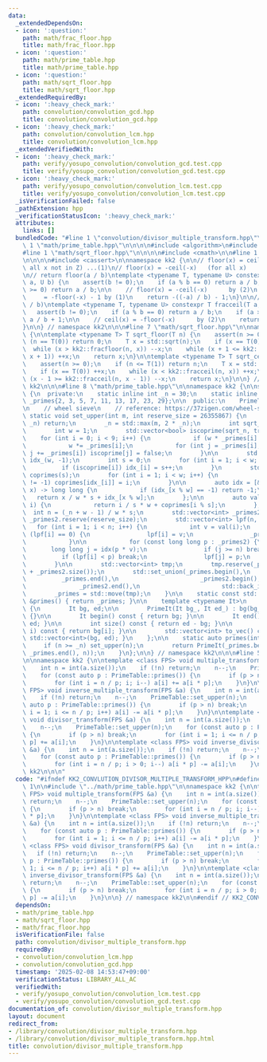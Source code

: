 ```yaml
---
data:
  _extendedDependsOn:
  - icon: ':question:'
    path: math/frac_floor.hpp
    title: math/frac_floor.hpp
  - icon: ':question:'
    path: math/prime_table.hpp
    title: math/prime_table.hpp
  - icon: ':question:'
    path: math/sqrt_floor.hpp
    title: math/sqrt_floor.hpp
  _extendedRequiredBy:
  - icon: ':heavy_check_mark:'
    path: convolution/convolution_gcd.hpp
    title: convolution/convolution_gcd.hpp
  - icon: ':heavy_check_mark:'
    path: convolution/convolution_lcm.hpp
    title: convolution/convolution_lcm.hpp
  _extendedVerifiedWith:
  - icon: ':heavy_check_mark:'
    path: verify/yosupo_convolution/convolution_gcd.test.cpp
    title: verify/yosupo_convolution/convolution_gcd.test.cpp
  - icon: ':heavy_check_mark:'
    path: verify/yosupo_convolution/convolution_lcm.test.cpp
    title: verify/yosupo_convolution/convolution_lcm.test.cpp
  _isVerificationFailed: false
  _pathExtension: hpp
  _verificationStatusIcon: ':heavy_check_mark:'
  attributes:
    links: []
  bundledCode: "#line 1 \"convolution/divisor_multiple_transform.hpp\"\n\n\n\n#line\
    \ 1 \"math/prime_table.hpp\"\n\n\n\n#include <algorithm>\n#include <vector>\n\n\
    #line 1 \"math/sqrt_floor.hpp\"\n\n\n\n#include <cmath>\n\n#line 1 \"math/frac_floor.hpp\"\
    \n\n\n\n#include <cassert>\n\nnamespace kk2 {\n\n// floor(x) = ceil(x) - 1 (for\
    \ all x not in Z) ...(1)\n// floor(x) = -ceil(-x)   (for all x)          ...(2)\n\
    \n// return floor(a / b)\ntemplate <typename T, typename U> constexpr T fracfloor(T\
    \ a, U b) {\n    assert(b != 0);\n    if (a % b == 0) return a / b;\n    if (a\
    \ >= 0) return a / b;\n\n    // floor(x) = -ceil(-x)      by (2)\n    //     \
    \     = -floor(-x) - 1 by (1)\n    return -((-a) / b) - 1;\n}\n\n// return ceil(a\
    \ / b)\ntemplate <typename T, typename U> constexpr T fracceil(T a, U b) {\n \
    \   assert(b != 0);\n    if (a % b == 0) return a / b;\n    if (a >= 0) return\
    \ a / b + 1;\n\n    // ceil(x) = -floor(-x)      by (2)\n    return -((-a) / b);\n\
    }\n\n} // namespace kk2\n\n\n#line 7 \"math/sqrt_floor.hpp\"\n\nnamespace kk2\
    \ {\n\ntemplate <typename T> T sqrt_floor(T n) {\n    assert(n >= 0);\n    if\
    \ (n == T(0)) return 0;\n    T x = std::sqrt(n);\n    if (x == T(0)) ++x;\n  \
    \  while (x > kk2::fracfloor(n, x)) --x;\n    while (x + 1 <= kk2::fracfloor(n,\
    \ x + 1)) ++x;\n    return x;\n}\n\ntemplate <typename T> T sqrt_ceil(T n) {\n\
    \    assert(n >= 0);\n    if (n <= T(1)) return n;\n    T x = std::sqrt(n);\n\
    \    if (x == T(0)) ++x;\n    while (x < kk2::fracceil(n, x)) ++x;\n    while\
    \ (x - 1 >= kk2::fracceil(n, x - 1)) --x;\n    return x;\n}\n\n} // namespace\
    \ kk2\n\n\n#line 8 \"math/prime_table.hpp\"\n\nnamespace kk2 {\n\nstruct PrimeTable\
    \ {\n  private:\n    static inline int _n = 30;\n    static inline std::vector<int>\
    \ _primes{2, 3, 5, 7, 11, 13, 17, 23, 29};\n\n  public:\n    PrimeTable() = delete;\n\
    \n    // wheel sieve\n    // reference: https://37zigen.com/wheel-sieve/\n   \
    \ static void set_upper(int m, int reserve_size = 26355867) {\n        if (m <=\
    \ _n) return;\n        _n = std::max(m, 2 * _n);\n        int sqrt_n = sqrt_floor(_n);\n\
    \        int w = 1;\n        std::vector<bool> iscoprime(sqrt_n, true);\n    \
    \    for (int i = 0; i < 9; i++) {\n            if (w * _primes[i] > sqrt_n) break;\n\
    \            w *= _primes[i];\n            for (int j = _primes[i]; j < sqrt_n;\
    \ j += _primes[i]) iscoprime[j] = false;\n        }\n\n        std::vector<int>\
    \ idx_(w, -1);\n        int s = 0;\n        for (int i = 1; i < w; i++) {\n  \
    \          if (iscoprime[i]) idx_[i] = s++;\n        }\n        std::vector<int>\
    \ coprimes(s);\n        for (int i = 1; i < w; i++) {\n            if (idx_[i]\
    \ != -1) coprimes[idx_[i]] = i;\n        }\n\n        auto idx = [&](long long\
    \ x) -> long long {\n            if (idx_[x % w] == -1) return -1;\n         \
    \   return x / w * s + idx_[x % w];\n        };\n\n        auto val = [&](int\
    \ i) {\n            return i / s * w + coprimes[i % s];\n        };\n\n      \
    \  int n = (_n + w - 1) / w * s;\n        std::vector<int> _primes2;\n       \
    \ _primes2.reserve(reserve_size);\n        std::vector<int> lpf(n, 0);\n     \
    \   for (int i = 1; i < n; i++) {\n            int v = val(i);\n            if\
    \ (lpf[i] == 0) {\n                lpf[i] = v;\n                _primes2.push_back(lpf[i]);\n\
    \            }\n\n            for (const long long p : _primes2) {\n         \
    \       long long j = idx(p * v);\n                if (j >= n) break;\n      \
    \          if (lpf[i] < p) break;\n                lpf[j] = p;\n            }\n\
    \        }\n\n        std::vector<int> tmp;\n        tmp.reserve(_primes.size()\
    \ + _primes2.size());\n        std::set_union(_primes.begin(),\n             \
    \          _primes.end(),\n                       _primes2.begin(),\n        \
    \               _primes2.end(),\n                       std::back_inserter(tmp));\n\
    \        _primes = std::move(tmp);\n    }\n\n    static const std::vector<int>\
    \ &primes() { return _primes; }\n\n    template <typename It>\n    struct PrimeIt\
    \ {\n        It bg, ed;\n\n        PrimeIt(It bg_, It ed_) : bg(bg_), ed(ed_)\
    \ {}\n\n        It begin() const { return bg; }\n\n        It end() const { return\
    \ ed; }\n\n        int size() const { return ed - bg; }\n\n        int operator[](int\
    \ i) const { return bg[i]; }\n\n        std::vector<int> to_vec() const { return\
    \ std::vector<int>(bg, ed); }\n    };\n\n    static auto primes(int n) {\n   \
    \     if (n >= _n) set_upper(n);\n        return PrimeIt(_primes.begin(), std::upper_bound(_primes.begin(),\
    \ _primes.end(), n));\n    }\n};\n\n} // namespace kk2\n\n\n#line 5 \"convolution/divisor_multiple_transform.hpp\"\
    \n\nnamespace kk2 {\n\ntemplate <class FPS> void multiple_transform(FPS &a) {\n\
    \    int n = int(a.size());\n    if (!n) return;\n    n--;\n    PrimeTable::set_upper(n);\n\
    \    for (const auto p : PrimeTable::primes()) {\n        if (p > n) break;\n\
    \        for (int i = n / p; i; i--) a[i] += a[i * p];\n    }\n}\n\ntemplate <class\
    \ FPS> void inverse_multiple_transform(FPS &a) {\n    int n = int(a.size());\n\
    \    if (!n) return;\n    n--;\n    PrimeTable::set_upper(n);\n    for (const\
    \ auto p : PrimeTable::primes()) {\n        if (p > n) break;\n        for (int\
    \ i = 1; i <= n / p; i++) a[i] -= a[i * p];\n    }\n}\n\ntemplate <class FPS>\
    \ void divisor_transform(FPS &a) {\n    int n = int(a.size());\n    if (!n) return;\n\
    \    n--;\n    PrimeTable::set_upper(n);\n    for (const auto p : PrimeTable::primes())\
    \ {\n        if (p > n) break;\n        for (int i = 1; i <= n / p; i++) a[i *\
    \ p] += a[i];\n    }\n}\n\ntemplate <class FPS> void inverse_divisor_transform(FPS\
    \ &a) {\n    int n = int(a.size());\n    if (!n) return;\n    n--;\n    PrimeTable::set_upper(n);\n\
    \    for (const auto p : PrimeTable::primes()) {\n        if (p > n) break;\n\
    \        for (int i = n / p; i > 0; i--) a[i * p] -= a[i];\n    }\n}\n\n} // namespace\
    \ kk2\n\n\n"
  code: "#ifndef KK2_CONVLUTION_DIVISOR_MULTIPLE_TRANSFORM_HPP\n#define KK2_CONVLUTION_DIVISOR_MULTIPLE_TRANSFORM_HPP\
    \ 1\n\n#include \"../math/prime_table.hpp\"\n\nnamespace kk2 {\n\ntemplate <class\
    \ FPS> void multiple_transform(FPS &a) {\n    int n = int(a.size());\n    if (!n)\
    \ return;\n    n--;\n    PrimeTable::set_upper(n);\n    for (const auto p : PrimeTable::primes())\
    \ {\n        if (p > n) break;\n        for (int i = n / p; i; i--) a[i] += a[i\
    \ * p];\n    }\n}\n\ntemplate <class FPS> void inverse_multiple_transform(FPS\
    \ &a) {\n    int n = int(a.size());\n    if (!n) return;\n    n--;\n    PrimeTable::set_upper(n);\n\
    \    for (const auto p : PrimeTable::primes()) {\n        if (p > n) break;\n\
    \        for (int i = 1; i <= n / p; i++) a[i] -= a[i * p];\n    }\n}\n\ntemplate\
    \ <class FPS> void divisor_transform(FPS &a) {\n    int n = int(a.size());\n \
    \   if (!n) return;\n    n--;\n    PrimeTable::set_upper(n);\n    for (const auto\
    \ p : PrimeTable::primes()) {\n        if (p > n) break;\n        for (int i =\
    \ 1; i <= n / p; i++) a[i * p] += a[i];\n    }\n}\n\ntemplate <class FPS> void\
    \ inverse_divisor_transform(FPS &a) {\n    int n = int(a.size());\n    if (!n)\
    \ return;\n    n--;\n    PrimeTable::set_upper(n);\n    for (const auto p : PrimeTable::primes())\
    \ {\n        if (p > n) break;\n        for (int i = n / p; i > 0; i--) a[i *\
    \ p] -= a[i];\n    }\n}\n\n} // namespace kk2\n\n#endif // KK2_CONVLUTION_DIVISOR_MULTIPLE_TRANSFORM_HPP\n"
  dependsOn:
  - math/prime_table.hpp
  - math/sqrt_floor.hpp
  - math/frac_floor.hpp
  isVerificationFile: false
  path: convolution/divisor_multiple_transform.hpp
  requiredBy:
  - convolution/convolution_lcm.hpp
  - convolution/convolution_gcd.hpp
  timestamp: '2025-02-08 14:53:47+09:00'
  verificationStatus: LIBRARY_ALL_AC
  verifiedWith:
  - verify/yosupo_convolution/convolution_lcm.test.cpp
  - verify/yosupo_convolution/convolution_gcd.test.cpp
documentation_of: convolution/divisor_multiple_transform.hpp
layout: document
redirect_from:
- /library/convolution/divisor_multiple_transform.hpp
- /library/convolution/divisor_multiple_transform.hpp.html
title: convolution/divisor_multiple_transform.hpp
---
```

